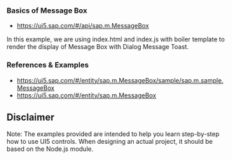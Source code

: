 
### Basics of Message Box
* https://ui5.sap.com/#/api/sap.m.MessageBox

In this example, we are using index.html and index.js with boiler template to render the display of Message Box with Dialog Message Toast.


### References & Examples
* https://ui5.sap.com/#/entity/sap.m.MessageBox/sample/sap.m.sample.MessageBox
* https://ui5.sap.com/#/entity/sap.m.MessageBox




Disclaimer
---
Note: The examples provided are intended to help you learn step-by-step how to use UI5 controls. When designing an actual project, it should be based on the Node.js module.

